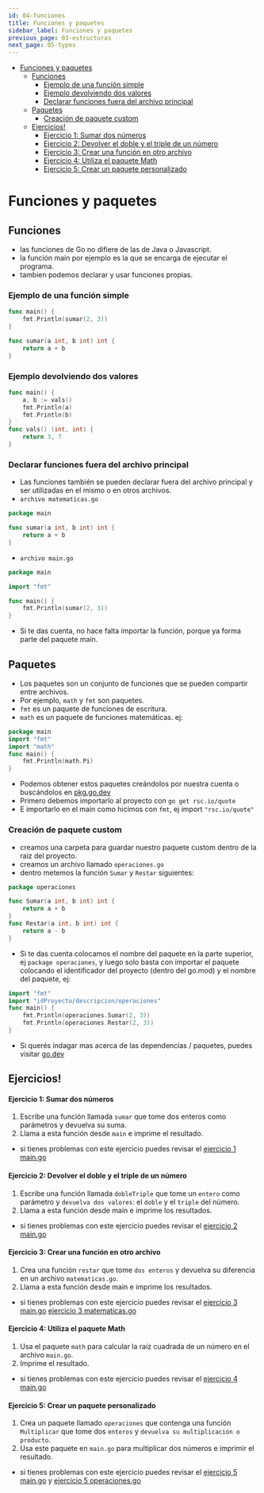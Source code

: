 ```yaml
---
id: 04-funciones
title: Funciones y paquetes
sidebar_label: Funciones y paquetes
previous_page: 03-estructuras
next_page: 05-types
---
```

- [Funciones y paquetes](#funciones-y-paquetes)
  - [Funciones](#funciones)
    - [Ejemplo de una función simple](#ejemplo-de-una-función-simple)
    - [Ejemplo devolviendo dos valores](#ejemplo-devolviendo-dos-valores)
    - [Declarar funciones fuera del archivo principal](#declarar-funciones-fuera-del-archivo-principal)
  - [Paquetes](#paquetes)
    - [Creación de paquete custom](#creación-de-paquete-custom)
  - [Ejercicios!](#ejercicios)
      - [Ejercicio 1: Sumar dos números](#ejercicio-1-sumar-dos-números)
      - [Ejercicio 2: Devolver el doble y el triple de un número](#ejercicio-2-devolver-el-doble-y-el-triple-de-un-número)
      - [Ejercicio 3: Crear una función en otro archivo](#ejercicio-3-crear-una-función-en-otro-archivo)
      - [Ejercicio 4: Utiliza el paquete Math](#ejercicio-4-utiliza-el-paquete-math)
      - [Ejercicio 5: Crear un paquete personalizado](#ejercicio-5-crear-un-paquete-personalizado)

# Funciones y paquetes
## Funciones
- las funciones de Go no difiere de las de Java o Javascript.
- la función main por ejemplo es la que se encarga de ejecutar el programa.
- tambien podemos declarar y usar funciones propias.
### Ejemplo de una función simple
```go
func main() {
    fmt.Println(sumar(2, 3))
} 

func sumar(a int, b int) int {
    return a + b
}
```
### Ejemplo devolviendo dos valores
```go
func main() {
    a, b := vals()
    fmt.Println(a)
    fmt.Println(b)
} 
func vals() (int, int) {
    return 3, 7
}
```

### Declarar funciones fuera del archivo principal
- Las funciones también se pueden declarar fuera del archivo principal y ser utilizadas en el mismo o en otros archivos.
- `archivo matematicas.go`
```go
package main

func sumar(a int, b int) int {
    return a + b
}
```
- `archivo main.go`
```go
package main

import "fmt"

func main() {
    fmt.Println(sumar(2, 3))
}
```
- Si te das cuenta, no hace falta importar la función, porque ya forma parte del paquete main.

## Paquetes
- Los paquetes son un conjunto de funciones que se pueden compartir entre archivos.
- Por ejemplo, `math` y `fmt` son paquetes.
- `fmt` es un paquete de funciones de escritura.
- `math` es un paquete de funciones matemáticas.
ej:
```go
package main
import "fmt"
import "math"
func main() {
    fmt.Println(math.Pi)
}
```
- Podemos obtener estos paquetes creándolos por nuestra cuenta o buscándolos en [pkg.go.dev](https://pkg.go.dev/)
- Primero debemos importarlo al proyecto con `go get rsc.io/quote`
- E importarlo en el main como hicimos con `fmt`, ej import `"rsc.io/quote"`

### Creación de paquete custom
- creamos una carpeta para guardar nuestro paquete custom dentro de la raiz del proyecto.
- creamos un archivo llamado `operaciones.go`
- dentro metemos la función `Sumar` y `Restar` siguientes:
```go
package operaciones

func Sumar(a int, b int) int {
    return a + b
}
func Restar(a int, b int) int {
    return a - b
}
```
- Si te das cuenta colocamos el nombre del paquete en la parte superior, ej `package operaciones`, y luego solo basta con importar el paquete colocando el identificador del proyecto (dentro del go.mod) y el nombre del paquete, ej:
```go
import "fmt"
import "idProyecto/descripcion/operaciones"
func main() {
    fmt.Println(operaciones.Sumar(2, 3))
    fmt.Println(operaciones.Restar(2, 3))
}
```
- Si querés indagar mas acerca de las dependencias / paquetes, puedes visitar [go.dev](https://go.dev/doc/modules/managing-dependencies)


## Ejercicios!
#### Ejercicio 1: Sumar dos números
1. Escribe una función llamada `sumar` que tome dos enteros como parámetros y devuelva su suma.
2. Llama a esta función desde `main` e imprime el resultado.
- si tienes problemas con este ejercicio puedes revisar el [ejercicio 1 main.go](ejercicios/01/main.go)

#### Ejercicio 2: Devolver el doble y el triple de un número
1. Escribe una función llamada `dobleTriple` que tome un `entero` como parámetro y `devuelva dos valores`: el `doble` y el `triple` del número.
2. Llama a esta función desde main e imprime los resultados.
- si tienes problemas con este ejercicio puedes revisar el [ejercicio 2 main.go](ejercicios/02/main.go)

#### Ejercicio 3: Crear una función en otro archivo
1. Crea una función `restar` que tome `dos enteros` y devuelva su diferencia en un archivo `matematicas.go`.
2. Llama a esta función desde main e imprime los resultados.
- si tienes problemas con este ejercicio puedes revisar el [ejercicio 3 main.go](ejercicios/03/main.go)
 [ejercicio 3 matematicas.go](ejercicios/03/matematicas.go)

#### Ejercicio 4: Utiliza el paquete Math
1. Usa el paquete `math` para calcular la raíz cuadrada de un número en el archivo `main.go`.
2. Imprime el resultado.
- si tienes problemas con este ejercicio puedes revisar el [ejercicio 4 main.go](ejercicios/04/main.go)

#### Ejercicio 5: Crear un paquete personalizado
1. Crea un paquete llamado `operaciones` que contenga una función `Multiplicar` que tome dos `enteros` y `devuelva su multiplicación o producto`.
2. Usa este paquete en `main.go` para multiplicar dos números e imprimir el resultado.
- si tienes problemas con este ejercicio puedes revisar el [ejercicio 5 main.go](ejercicios/05/main.go) y [ejercicio 5 operaciones.go](ejercicios/05/operaciones/operaciones.go)


<!-- [<< Anterior: Estructuras de control básicas](../03_estructurasDeControlBasicas/README.md)
|
[Siguiente: Type Casting \& Maps \& Slices \& Structs \& Pointers >> ](../05_typeCastingMapsSlicesStructsPointers/README.md) -->